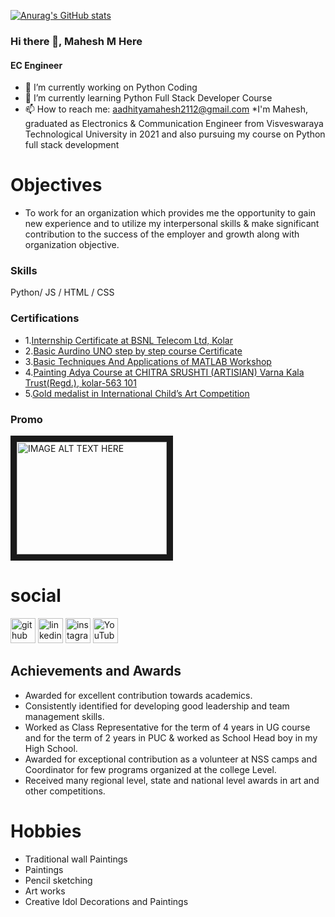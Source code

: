 [![Anurag's GitHub stats](https://github-readme-stats.vercel.app/api?username=Mahesh-M)](https://github.com/anuraghazra/github-readme-stats)
### Hi there 👋, Mahesh M Here
####  EC Engineer
- 🔭 I’m currently working on Python Coding 
- 🌱 I’m currently learning Python Full Stack Developer Course 
- 📫 How to reach me: aadhityamahesh2112@gmail.com 
*I'm Mahesh, graduated as Electronics & Communication Engineer from Visveswaraya Technological University in 2021 and also pursuing my course on Python full stack development
# Objectives
* To work for an organization which provides me the opportunity to gain new experience and to utilize my interpersonal skills & make significant contribution to the success of the employer and growth along with organization objective.

### Skills
Python/ JS / HTML / CSS

### Certifications
* 1.[Internship Certificate at BSNL Telecom Ltd, Kolar](https://drive.google.com/file/d/1RmgWT6TaNXoIfOJZFMeiSLJjpSy84SUF/view?usp=drivesdk "View Internship Certificate")
* 2.[Basic Aurdino UNO step by step course Certificate ](https://drive.google.com/file/d/1RnmhU-So4saGcEpMu4Y-mckmucCKBXK0/view?usp=drivesdk "View Course Certificate")
* 3.[Basic Techniques And Applications of MATLAB Workshop](https://drive.google.com/file/d/1S-l-6zGLatiRpPA5KuSAMpeuf5A1M3O_/view?usp=drivesdk "View Workshop Certificate")
* 4.[Painting Adya Course at  CHITRA SRUSHTI (ARTISIAN) Varna Kala Trust(Regd.), kolar-563 101](https://drive.google.com/file/d/1S6grBsEOekkCrORbTQkH0kcD7jetnidw/view?usp=drivesdk "View Painting Course Certificate")
* 5.[Gold medalist in International Child’s Art Competition ](https://drive.google.com/file/d/1SCCoBEahP7IQ04am4CpmxGIt8xYzZ0n9/view?usp=drivesdk "View Certificate")


### Promo
<a href="http://www.youtube.com/watch?feature=player_embedded&v=w0DviFEjEHM
" target="_blank"><img src="http://img.youtube.com/vi/w0DviFEjEHM/0.jpg" 
alt="IMAGE ALT TEXT HERE" width="240" height="180" border="10" /></a>
        
# social
[<img src='https://cdn.jsdelivr.net/npm/simple-icons@3.0.1/icons/github.svg' alt='github' height='40'>](https://github.com/Mahesh-M2112)  [<img src='https://cdn.jsdelivr.net/npm/simple-icons@3.0.1/icons/linkedin.svg' alt='linkedin' height='40'>](https://www.linkedin.com/in/https://www.linkedin.com/in/mahesh-m-300204169/)  [<img src='https://cdn.jsdelivr.net/npm/simple-icons@3.0.1/icons/instagram.svg' alt='instagram' height='40'>](https://www.instagram.com/https://www.instagram.com/it_s__m_e___a_a_d_h_i//)  [<img src='https://cdn.jsdelivr.net/npm/simple-icons@3.0.1/icons/youtube.svg' alt='YouTube' height='40'>](https://www.youtube.com/channel/https://youtube.com/channel/UC43YdL-8JzmyEY1KCw3wv3g)  

## Achievements and Awards
* Awarded for excellent contribution towards academics.
* Consistently identified for developing good leadership and team management skills.
* Worked as Class Representative for the term of 4 years in UG course and for the term of 2 years in PUC & worked as School Head boy in my High School.
* Awarded for exceptional contribution as a volunteer at NSS camps and Coordinator for few programs organized at the college Level.
* Received many regional level, state and national level awards in art and other competitions.

# Hobbies
* Traditional wall Paintings 
* Paintings 
* Pencil sketching 
* Art works 
* Creative Idol Decorations and Paintings


